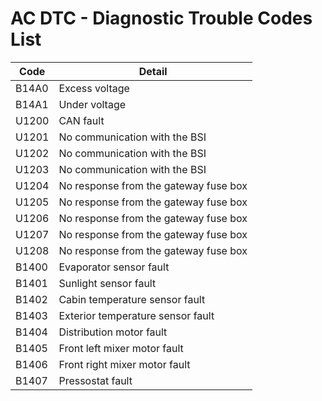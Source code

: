 # AC DTC - Diagnostic Trouble Codes List

| Code | Detail |
| - | - |
| B14A0 | Excess voltage |
| B14A1 | Under voltage |
| U1200 | CAN fault |
| U1201 | No communication with the BSI |
| U1202 | No communication with the BSI |
| U1203 | No communication with the BSI |
| U1204 | No response from the gateway fuse box |
| U1205 | No response from the gateway fuse box |
| U1206 | No response from the gateway fuse box |
| U1207 | No response from the gateway fuse box |
| U1208 | No response from the gateway fuse box |
| B1400 | Evaporator sensor fault |
| B1401 | Sunlight sensor fault |
| B1402 | Cabin temperature sensor fault |
| B1403 | Exterior temperature sensor fault |
| B1404 | Distribution motor fault |
| B1405 | Front left mixer motor fault |
| B1406 | Front right mixer motor fault |
| B1407 | Pressostat fault |

